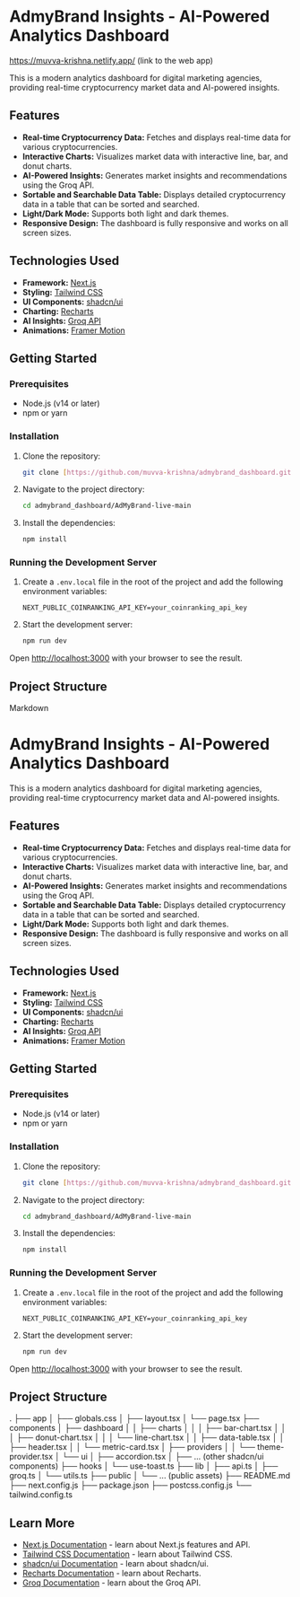# AdmyBrand Insights - AI-Powered Analytics Dashboard

https://muvva-krishna.netlify.app/ (link to the web app)

This is a modern analytics dashboard for digital marketing agencies, providing real-time cryptocurrency market data and AI-powered insights.

## Features

* **Real-time Cryptocurrency Data:** Fetches and displays real-time data for various cryptocurrencies.
* **Interactive Charts:** Visualizes market data with interactive line, bar, and donut charts.
* **AI-Powered Insights:** Generates market insights and recommendations using the Groq API.
* **Sortable and Searchable Data Table:** Displays detailed cryptocurrency data in a table that can be sorted and searched.
* **Light/Dark Mode:** Supports both light and dark themes.
* **Responsive Design:** The dashboard is fully responsive and works on all screen sizes.

## Technologies Used

* **Framework:** [Next.js](https://nextjs.org/)
* **Styling:** [Tailwind CSS](https://tailwindcss.com/)
* **UI Components:** [shadcn/ui](https://ui.shadcn.com/)
* **Charting:** [Recharts](https://recharts.org/)
* **AI Insights:** [Groq API](https://groq.com/)
* **Animations:** [Framer Motion](https://www.framer.com/motion/)

## Getting Started

### Prerequisites

* Node.js (v14 or later)
* npm or yarn

### Installation

1.  Clone the repository:

    ```bash
    git clone [https://github.com/muvva-krishna/admybrand_dashboard.git](https://github.com/muvva-krishna/admybrand_dashboard.git)
    ```

2.  Navigate to the project directory:

    ```bash
    cd admybrand_dashboard/AdMyBrand-live-main
    ```

3.  Install the dependencies:

    ```bash
    npm install
    ```

### Running the Development Server

1.  Create a `.env.local` file in the root of the project and add the following environment variables:

    ```
    NEXT_PUBLIC_COINRANKING_API_KEY=your_coinranking_api_key
    ```

2.  Start the development server:

    ```bash
    npm run dev
    ```

Open [http://localhost:3000](http://localhost:3000) with your browser to see the result.

## Project Structure

Markdown

# AdmyBrand Insights - AI-Powered Analytics Dashboard

This is a modern analytics dashboard for digital marketing agencies, providing real-time cryptocurrency market data and AI-powered insights.

## Features

* **Real-time Cryptocurrency Data:** Fetches and displays real-time data for various cryptocurrencies.
* **Interactive Charts:** Visualizes market data with interactive line, bar, and donut charts.
* **AI-Powered Insights:** Generates market insights and recommendations using the Groq API.
* **Sortable and Searchable Data Table:** Displays detailed cryptocurrency data in a table that can be sorted and searched.
* **Light/Dark Mode:** Supports both light and dark themes.
* **Responsive Design:** The dashboard is fully responsive and works on all screen sizes.

## Technologies Used

* **Framework:** [Next.js](https://nextjs.org/)
* **Styling:** [Tailwind CSS](https://tailwindcss.com/)
* **UI Components:** [shadcn/ui](https://ui.shadcn.com/)
* **Charting:** [Recharts](https://recharts.org/)
* **AI Insights:** [Groq API](https://groq.com/)
* **Animations:** [Framer Motion](https://www.framer.com/motion/)

## Getting Started

### Prerequisites

* Node.js (v14 or later)
* npm or yarn

### Installation

1.  Clone the repository:

    ```bash
    git clone [https://github.com/muvva-krishna/admybrand_dashboard.git](https://github.com/muvva-krishna/admybrand_dashboard.git)
    ```

2.  Navigate to the project directory:

    ```bash
    cd admybrand_dashboard/AdMyBrand-live-main
    ```

3.  Install the dependencies:

    ```bash
    npm install
    ```

### Running the Development Server

1.  Create a `.env.local` file in the root of the project and add the following environment variables:

    ```
    NEXT_PUBLIC_COINRANKING_API_KEY=your_coinranking_api_key
    ```

2.  Start the development server:

    ```bash
    npm run dev
    ```

Open [http://localhost:3000](http://localhost:3000) with your browser to see the result.

## Project Structure

.
├── app
│   ├── globals.css
│   ├── layout.tsx
│   └── page.tsx
├── components
│   ├── dashboard
│   │   ├── charts
│   │   │   ├── bar-chart.tsx
│   │   │   ├── donut-chart.tsx
│   │   │   └── line-chart.tsx
│   │   ├── data-table.tsx
│   │   ├── header.tsx
│   │   └── metric-card.tsx
│   ├── providers
│   │   └── theme-provider.tsx
│   └── ui
│       ├── accordion.tsx
│       ├── ... (other shadcn/ui components)
├── hooks
│   └── use-toast.ts
├── lib
│   ├── api.ts
│   ├── groq.ts
│   └── utils.ts
├── public
│   └── ... (public assets)
├── README.md
├── next.config.js
├── package.json
├── postcss.config.js
└── tailwind.config.ts


## Learn More

* [Next.js Documentation](https://nextjs.org/docs) - learn about Next.js features and API.
* [Tailwind CSS Documentation](https://tailwindcss.com/docs) - learn about Tailwind CSS.
* [shadcn/ui Documentation](https://ui.shadcn.com/docs) - learn about shadcn/ui.
* [Recharts Documentation](https://recharts.org/en-US/guide) - learn about Recharts.
* [Groq Documentation](https://console.groq.com/docs) - learn about the Groq API.
